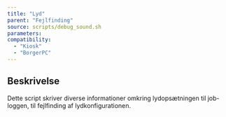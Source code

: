 ```yaml
---
title: "Lyd"
parent: "Fejlfinding"
source: scripts/debug_sound.sh
parameters:
compatibility:
  - "Kiosk"
  - "BorgerPC"
---
```


## Beskrivelse
Dette script skriver diverse informationer omkring lydopsætningen til job-loggen, til fejlfinding af lydkonfigurationen.
